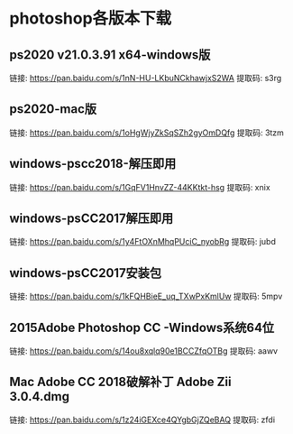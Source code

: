# photoshop各版本下载

## ps2020 v21.0.3.91 x64-windows版
链接: https://pan.baidu.com/s/1nN-HU-LKbuNCkhawjxS2WA 提取码: s3rg

## ps2020-mac版
链接: https://pan.baidu.com/s/1oHgWjyZkSqSZh2gyOmDQfg 提取码: 3tzm

## windows-pscc2018-解压即用
链接: https://pan.baidu.com/s/1GqFV1HnvZZ-44KKtkt-hsg 提取码: xnix 

## windows-psCC2017解压即用
链接: https://pan.baidu.com/s/1y4FtOXnMhqPUciC_nyobRg 提取码: jubd

## windows-psCC2017安装包
链接: https://pan.baidu.com/s/1kFQHBieE_uq_TXwPxKmlUw 提取码: 5mpv 

## 2015Adobe Photoshop CC -Windows系统64位
链接: https://pan.baidu.com/s/14ou8xqlq90e1BCCZfqOTBg 提取码: aawv 

## Mac Adobe CC 2018破解补丁 Adobe Zii 3.0.4.dmg
链接: https://pan.baidu.com/s/1z24iGEXce4QYgbGjZQeBAQ 提取码: zfdi

